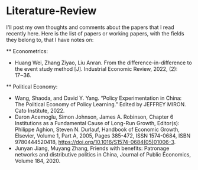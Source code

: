 # Literature-Review
I'll post my own thoughts and comments about the papers that I read recently here. 
Here is the list of papers or working papers, with the fields they belong to, that I have notes on:

** Econometrics: 
* Huang Wei, Zhang Ziyao, Liu Anran. From the difference-in-difference to the event study method [J]. Industrial Economic Review, 2022, (2): 17~36.

** Political Economy:
* Wang, Shaoda, and David Y. Yang. “Policy Experimentation in China: The Political Economy of Policy Learning.” Edited by JEFFREY MIRON. Cato Institute, 2022.
* Daron Acemoglu, Simon Johnson, James A. Robinson, Chapter 6 Institutions as a Fundamental Cause of Long-Run Growth, Editor(s): Philippe Aghion, Steven N. Durlauf, Handbook of Economic Growth, Elsevier, Volume 1, Part A, 2005, Pages 385-472, ISSN 1574-0684, ISBN 9780444520418, https://doi.org/10.1016/S1574-0684(05)01006-3.
* Junyan Jiang, Muyang Zhang, Friends with benefits: Patronage networks and distributive politics in China, Journal of Public Economics, Volume 184, 2020.
